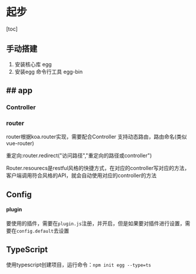 # 起步

[toc]

## 手动搭建

1. 安装核心库 egg
2. 安装egg 命令行工具 egg-bin



## ## app



### Controller




### router

router根据koa.router实现，需要配合Controller
支持动态路由，路由命名(类似vue-router)

重定向:router.redirect("访问路径","重定向的路径或controller")

Router.resourecs是restful风格的快捷方式，在对应的controller写对应的方法，客户端调用符合风格的API，就会自动使用对应的controller的方法




## Config

#### plugin

要使用的插件，需要在`plugin.js`注册，并开启，但是如果要对插件进行设置，需要在`config.default`去设置

## TypeScript

使用typescript创建项目，运行命令：`npm init egg --type=ts`

